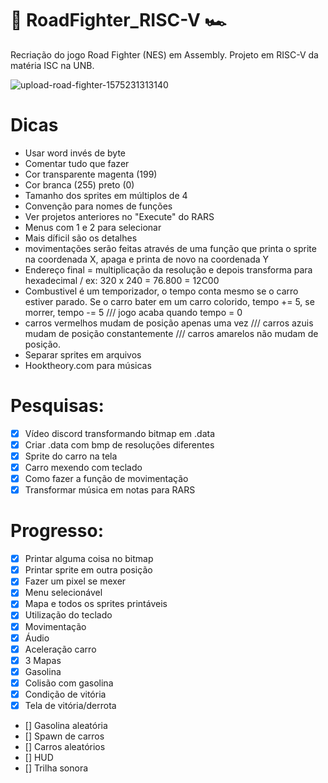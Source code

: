 # 🚗 RoadFighter_RISC-V 🏎
Recriação do jogo Road Fighter (NES) em Assembly. Projeto em RISC-V da matéria ISC na UNB.

![upload-road-fighter-1575231313140](https://user-images.githubusercontent.com/64702639/160934977-a04cc4e6-6c98-43d6-b299-9f5ba6c1797d.jpeg)

# Dicas
- Usar word invés de byte
- Comentar tudo que fazer
- Cor transparente magenta (199)
- Cor branca (255) preto (0)
- Tamanho dos sprites em múltiplos de 4
- Convenção para nomes de funções
- Ver projetos anteriores no "Execute" do RARS
- Menus com 1 e 2 para selecionar
- Mais díficil são os detalhes
- movimentações serão feitas através de uma função que printa o sprite na coordenada X, apaga e printa de novo na coordenada Y
- Endereço final = multiplicação da resolução e depois transforma para hexadecimal / ex: 320 x 240 = 76.800 = 12C00
- Combustivel é um temporizador, o tempo conta mesmo se o carro estiver parado. Se o carro bater em um carro colorido, tempo += 5, se morrer, tempo -= 5 /// jogo acaba quando tempo = 0
- carros vermelhos mudam de posição apenas uma vez /// carros azuis mudam de posição constantemente /// carros amarelos não mudam de posição.
- Separar sprites em arquivos
- Hooktheory.com para músicas

# Pesquisas:
- [X] Vídeo discord transformando bitmap em .data
- [X] Criar .data com bmp de resoluções diferentes
- [X] Sprite do carro na tela
- [X] Carro mexendo com teclado
- [X] Como fazer a função de movimentação
- [X] Transformar música em notas para RARS

# Progresso:
- [X] Printar alguma coisa no bitmap
- [X] Printar sprite em outra posição
- [X] Fazer um pixel se mexer
- [X] Menu selecionável
- [X] Mapa e todos os sprites printáveis
- [X] Utilização do teclado
- [X] Movimentação
- [X] Áudio
- [X] Aceleração carro
- [X] 3 Mapas
- [X] Gasolina
- [X] Colisão com gasolina
- [X] Condição de vitória
- [X] Tela de vitória/derrota
- [] Gasolina aleatória
- [] Spawn de carros
- [] Carros aleatórios
- [] HUD
- [] Trilha sonora
